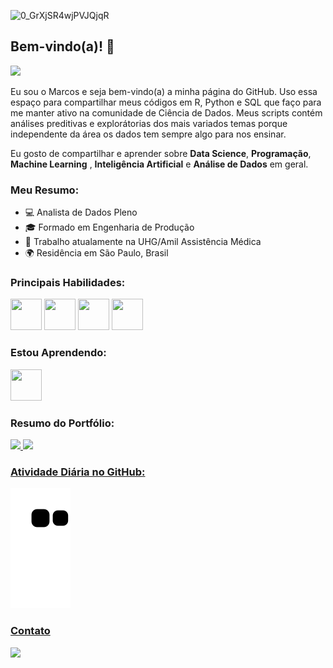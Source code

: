 ![0_GrXjSR4wjPVJQjqR](https://user-images.githubusercontent.com/91103250/196038687-5e0be0e0-b705-4795-84a8-f7251088d1c9.jpg)
## Bem-vindo(a)! 👋

![](https://komarev.com/ghpvc/?username=marcosmorais94&color=blueviolet&style=plastic&label=Visitas+no+Perfil:)

Eu sou o Marcos e seja bem-vindo(a) a minha página do GitHub. Uso essa espaço para compartilhar meus códigos em R, Python e SQL que faço para me manter ativo na comunidade de Ciência de Dados. 
Meus scripts contém análises preditivas e explorátorias dos mais variados temas porque independente da área os dados tem sempre algo para nos ensinar.

Eu gosto de compartilhar e aprender sobre **Data Science**, **Programação**, **Machine Learning** , **Inteligência Artificial** e **Análise de Dados** em geral. 


### Meu Resumo:
- 💻 Analista de Dados Pleno
- 🎓 Formado em Engenharia de Produção  
- 🏢 Trabalho atualamente na UHG/Amil Assistência Médica
- 🌍 Residência em São Paulo, Brasil

### Principais Habilidades:
 <img src="https://cdn.jsdelivr.net/gh/devicons/devicon/icons/python/python-original-wordmark.svg" width="50" height="50"/> <img src="https://cdn.jsdelivr.net/gh/devicons/devicon/icons/rstudio/rstudio-original.svg" width="50" height="50"/> <img src="https://cdn.jsdelivr.net/gh/devicons/devicon/icons/jupyter/jupyter-original-wordmark.svg" width="50" height="50"/> <img src="https://cdn.jsdelivr.net/gh/devicons/devicon/icons/mysql/mysql-original-wordmark.svg" width="50" height="50"/>
         
### Estou Aprendendo:
<img src="https://cdn.jsdelivr.net/gh/devicons/devicon/icons/amazonwebservices/amazonwebservices-plain-wordmark.svg" width="50" height="50"/>
                
### Resumo do Portfólio:
<div>
<a href="https://github.com/marcosmorais94">
<img height="150em" src="https://github-readme-stats.vercel.app/api/top-langs/?username=marcosmorais94&layout=compact&langs_count=7&theme=dracula"/>
<img height="150em" src="https://github-readme-stats.vercel.app/api?username=marcosmorais94&show_icons=true&theme=dracula&include_all_commits=true&count_private=true"/>
</div>

### Atividade Diária no GitHub: 
![Snake animation](https://github.com/marcosmorais94/marcosmorais94/blob/output/github-contribution-grid-snake.svg)
 
### Contato 
<a href="https://www.linkedin.com/in/marcos-de-morais-silva" target="_blank"><img src="https://img.shields.io/badge/-LinkedIn-%230077B5?style=for-the-badge&logo=linkedin&logoColor=white" target="_blank"></a> 
